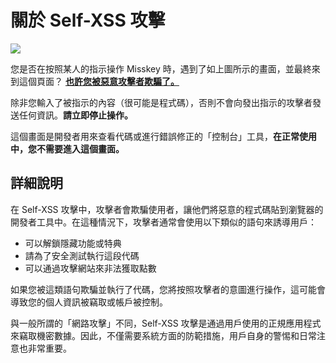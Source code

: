 # 關於 Self-XSS 攻擊

![](/img/docs/for-users/resources/self-xss/console_warn.png)

您是否在按照某人的指示操作 Misskey 時，遇到了如上圖所示的畫面，並最終來到這個頁面？ <u>**也許您被惡意攻擊者欺騙了。**</u>

除非您輸入了被指示的內容（很可能是程式碼），否則不會向發出指示的攻擊者發送任何資訊。**請立即停止操作。**

這個畫面是開發者用來查看代碼或進行錯誤修正的「控制台」工具，**在正常使用中，您不需要進入這個畫面。**

## 詳細說明

在 Self-XSS 攻擊中，攻擊者會欺騙使用者，讓他們將惡意的程式碼貼到瀏覽器的開發者工具中。在這種情況下，攻擊者通常會使用以下類似的語句來誘導用戶：

- 可以解鎖隱藏功能或特典
- 請為了安全測試執行這段代碼
- 可以通過攻擊網站來非法獲取點數

如果您被這類語句欺騙並執行了代碼，您將按照攻擊者的意圖進行操作，這可能會導致您的個人資訊被竊取或帳戶被控制。

與一般所謂的「網路攻擊」不同，Self-XSS 攻擊是通過用戶使用的正規應用程式來竊取機密數據。因此，不僅需要系統方面的防範措施，用戶自身的警惕和日常注意也非常重要。
